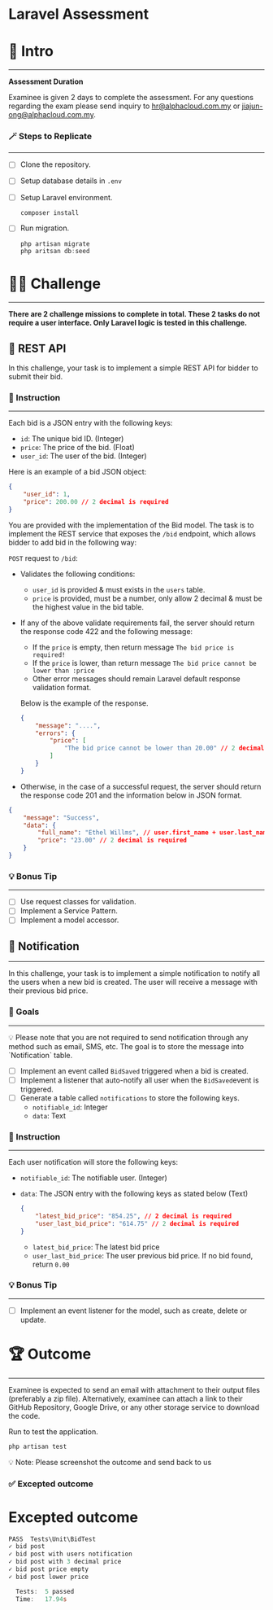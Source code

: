 # Laravel **Assessment**

# 👋 Intro

---

**Assessment Duration**

Examinee is given 2 days to complete the assessment. For any questions regarding the exam please send inquiry to [hr@alphacloud.com.my](mailto:hr@alphacloud.com.my) or [jiajun-ong@alphacloud.com.my](mailto:jiajun-ong@alphacloud.com.my).

### 🪄 **Steps to Replicate**

---

- [ ]  Clone the repository.
- [ ]  Setup database details in `.env`
- [ ]  Setup Laravel environment.
    
    ```powershell
    composer install
    ```
    
- [ ]  Run migration.
    
    ```powershell
    php artisan migrate
    php aritsan db:seed
    ```
    

# 👨‍💻 Challenge

---

**There are 2 challenge missions to complete in total. These 2 tasks do not require a user interface. Only Laravel logic is tested in this challenge.**

## 📝 REST API

In this challenge, your task is to implement a simple REST API for bidder to submit their bid.

### 📃 Instruction

---

Each bid is a JSON entry with the following keys:

- `id`: The unique bid ID. (Integer)
- `price`: The price of the bid. (Float)
- `user_id`: The user of the bid. (Integer)

Here is an example of a bid JSON object:

```json
{
    "user_id": 1,
    "price": 200.00 // 2 decimal is required
}
```

You are provided with the implementation of the Bid model. The task is to implement the REST service that exposes the `/bid` endpoint, which allows bidder to add bid in the following way:

`POST` request to `/bid`:

- Validates the following conditions:
    - `user_id` is provided & must exists in the `users` table.
    - `price` is provided, must be a number, only allow 2 decimal & must be the highest value in the bid table.
    
- If any of the above validate requirements fail, the server should return the response code 422 and the following message:
    - If the `price` is empty, then return message `The bid price is required!`
    - If the `price` is lower, than return message `The bid price cannot be lower than :price`
    - Other error messages should remain Laravel default response validation format.
    
    Below is the example of the response.
    
    ```json
    {
        "message": "....",
        "errors": {
            "price": [
                "The bid price cannot be lower than 20.00" // 2 decimal is required
            ]
        }
    }
    ```
    

- Otherwise, in the case of a successful request, the server should return the response code 201 and the information below in JSON format.

```json
{
    "message": "Success",
    "data": {
        "full_name": "Ethel Willms", // user.first_name + user.last_name
        "price": "23.00" // 2 decimal is required
    }
}
```

### 💡 Bonus Tip

---

- [ ]  Use request classes for validation.
- [ ]  Implement a Service Pattern.
- [ ]  Implement a model accessor.

## 📢 Notification

---

In this challenge, your task is to implement a simple notification to notify all the users when a new bid is created. The user will receive a message with their previous bid price.

### 🎯 Goals

---

<aside>
💡 Please note that you are not required to send notification through any method such as email, SMS, etc. The goal is to store the message into `Notification` table.

</aside>

- [ ]  Implement an event called `BidSaved` triggered when a bid is created.
- [ ]  Implement a listener that auto-notify all user when the `BidSaved`event is triggered.
- [ ]  Generate a table called `notifications` to store the following keys.
    - `notifiable_id`:  Integer
    - `data`:  Text

### 📃 Instruction

---

Each user notification will store the following keys:

- `notifiable_id`: The notifiable user. (Integer)
- `data`:  The JSON entry with the following keys as stated below (Text)
    
    ```json
    {
    	"latest_bid_price": "854.25", // 2 decimal is required
    	"user_last_bid_price": "614.75" // 2 decimal is required
    }
    ```
    
    - `latest_bid_price`: The latest bid price
    - `user_last_bid_price`: The user previous bid price. If no bid found, return `0.00`

### 💡 Bonus Tip

---

- [ ]  Implement an event listener for the model, such as create, delete or update.

# 🏆 Outcome

---

Examinee is expected to send an email with attachment to their output files (preferably a zip file). Alternatively, examinee can attach a link to their GitHub Repository, Google Drive, or any other storage service to download the code. 

Run to test the application.

```php
php artisan test
```

<aside>
💡 Note: Please screenshot the outcome and send back to us

</aside>

### ✅ Excepted outcome
# Excepted outcome
```powershell
PASS  Tests\Unit\BidTest
✓ bid post
✓ bid post with users notification
✓ bid post with 3 decimal price
✓ bid post price empty
✓ bid post lower price

  Tests:  5 passed
  Time:   17.94s
  ```
